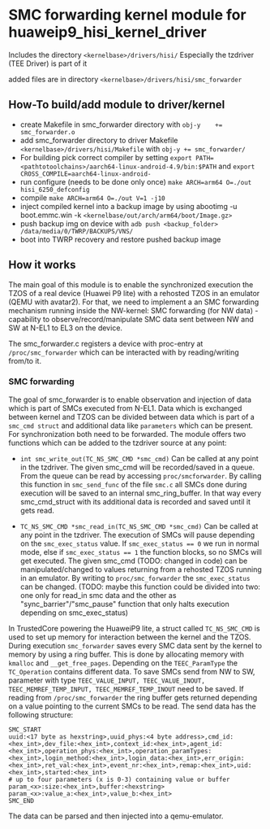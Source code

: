 # SMC forwarding kernel module for huaweip9_hisi_kernel_driver

Includes the directory `<kernelbase>/drivers/hisi/`
Especially the tzdriver (TEE Driver) is part of it

added files are in directory `<kernelbase>/drivers/hisi/smc_forwarder`

## How-To build/add module to driver/kernel

- create Makefile in smc_forwarder directory with `obj-y	+= smc_forwarder.o`
- add smc_forwarder directory to driver Makefile `<kernelbase>/drivers/hisi/Makefile` with `obj-y += smc_forwarder/`
- For building pick correct compiler by setting `export PATH=<pathtotoolchains>/aarch64-linux-android-4.9/bin:$PATH` and `export CROSS_COMPILE=aarch64-linux-android-`
- run configure (needs to be done only once) `make ARCH=arm64 O=./out hisi_6250_defconfig`
- compile `make ARCH=arm64 O=./out V=1 -j10`
- inject compiled kernel into a backup image by using abootimg -u boot.emmc.win -k `<kernelbase/out/arch/arm64/boot/Image.gz>`
- push backup img on device with `adb push <backup_folder> /data/media/0/TWRP/BACKUPS/VNS/`
- boot into TWRP recovery and restore pushed backup image

## How it works

The main goal of this module is to enable the synchronized execution the TZOS of a real device (Huawei P9 lite) with a rehosted TZOS in an emulator (QEMU with avatar2).
For that, we need to implement a an SMC forwarding mechanism running inside the NW-kernel:
SMC forwarding (for NW data) - capability to observe/record/manipulate SMC data sent between NW and SW at N-EL1 to EL3 on the device.

The smc_forwarder.c registers a device with proc-entry at `/proc/smc_forwarder` which can be interacted with by reading/writing from/to it.

### SMC forwarding
The goal of smc_forwarder is to enable observation and injection of data which is part of SMCs executed from N-EL1. Data which is exchanged between kernel and TZOS can be divided between data which is part of a `smc_cmd struct` and additional data like `parameters` which can be present. For synchronization both need to be forwarded. The module offers two functions which can be added to the tzdriver source at any point:

- `int smc_write_out(TC_NS_SMC_CMD *smc_cmd)`
    Can be called at any point in the tzdriver. The given smc_cmd will be recorded/saved in a queue. From the queue can be read by accessing `proc/smcforwarder`.
    By calling this function in `smc_send_func` of the file `smc.c` all SMCs done during execution will be saved to an internal smc_ring_buffer. In that way every smc_cmd_struct with its additional data is recorded and saved until it gets read.

- `TC_NS_SMC_CMD *smc_read_in(TC_NS_SMC_CMD *smc_cmd)`
    Can be called at any point in the tzdriver. The execution of SMCs will pause depending on the `smc_exec_status` value. If `smc_exec_status == 0` we run in normal mode, else if `smc_exec_status == 1` the function blocks, so no SMCs will get executed. The given smc_cmd (TODO: changed in code) can be manipulated/changed to values returning from a rehosted TZOS running in an emulator. By writing to `proc/smc_forwarder` the `smc_exec_status` can be changed.
    (TODO: maybe this function could be divided into two: one only for read_in smc data and the other as "sync_barrier"/"smc_pause" function that only halts execution depending on smc_exec_status)

In TrustedCore powering the HuaweiP9 lite, a struct called `TC_NS_SMC_CMD` is used to set up memory for interaction between the kernel and the TZOS. During execution `smc_forwarder` saves every SMC data sent by the kernel to memory by using a ring buffer. This is done by allocating memory with `kmalloc` and `__get_free_pages`. Depending on the `TEEC_ParamType` the `TC_Operation` contains different data. To save SMCs send from NW to SW, parameter with type `TEEC_VALUE_INPUT, TEEC_VALUE_INOUT, TEEC_MEMREF_TEMP_INPUT, TEEC_MEMREF_TEMP_INOUT` need to be saved.
If reading from `/proc/smc_forwarder` the ring buffer gets returned depending on a value pointing to the current SMCs to be read. The send data has the following structure:
```
SMC_START
uuid:<17 byte as hexstring>,uuid_phys:<4 byte address>,cmd_id:<hex_int>,dev_file:<hex_int>,context_id:<hex_int>,agent_id:<hex_int>,operation_phys:<hex_int>,operation_paramTypes:<hex_int>,login_method:<hex_int>,login_data:<hex_int>,err_origin:<hex_int>,ret_val:<hex_int>,event_nr:<hex_int>,remap:<hex_int>,uid:<hex_int>,started:<hex_int>
# up to four parameters (x is 0-3) containing value or buffer
param_<x>:size:<hex_int>,buffer:<hexstring>
param_<x>:value_a:<hex_int>,value_b:<hex_int>
SMC_END
```
The data can be parsed and then injected into a qemu-emulator.